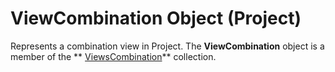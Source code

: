 
# ViewCombination Object (Project)

Represents a combination view in Project. The  **ViewCombination** object is a member of the ** [ViewsCombination](eb9549ed-d6af-29ba-0e11-74984d954f38.md)** collection.

